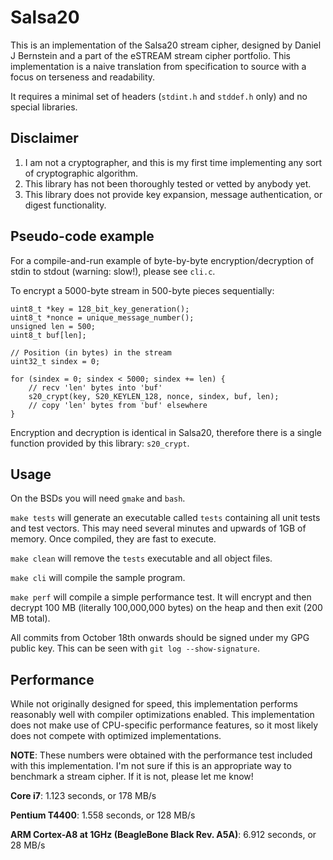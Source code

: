 Salsa20
=======

This is an implementation of the Salsa20 stream cipher, designed by
Daniel J Bernstein and a part of the eSTREAM stream cipher portfolio.
This implementation is a naive translation from specification to
source with a focus on terseness and readability.

It requires a minimal set of headers (`stdint.h` and `stddef.h` only)
and no special libraries.


Disclaimer
----------

1. I am not a cryptographer, and this is my first time implementing
   any sort of cryptographic algorithm.
2. This library has not been thoroughly tested or vetted by anybody
   yet.
3. This library does not provide key expansion, message
   authentication, or digest functionality.


Pseudo-code example
--------------------

For a compile-and-run example of byte-by-byte encryption/decryption of
stdin to stdout (warning: slow!), please see `cli.c`.

To encrypt a 5000-byte stream in 500-byte pieces sequentially:

    uint8_t *key = 128_bit_key_generation();
    uint8_t *nonce = unique_message_number();
    unsigned len = 500;
    uint8_t buf[len];

    // Position (in bytes) in the stream
    uint32_t sindex = 0;

    for (sindex = 0; sindex < 5000; sindex += len) {
        // recv 'len' bytes into 'buf'
        s20_crypt(key, S20_KEYLEN_128, nonce, sindex, buf, len);
        // copy 'len' bytes from 'buf' elsewhere
    }

Encryption and decryption is identical in Salsa20, therefore there is
a single function provided by this library: `s20_crypt`.


Usage
-----

On the BSDs you will need `gmake` and `bash`.

`make tests` will generate an executable called `tests` containing
all unit tests and test vectors. This may need several minutes and
upwards of 1GB of memory. Once compiled, they are fast to execute.

`make clean` will remove the `tests` executable and all object files.

`make cli` will compile the sample program.

`make perf` will compile a simple performance test. It will encrypt
and then decrypt 100 MB (literally 100,000,000 bytes) on the heap and
then exit (200 MB total).

All commits from October 18th onwards should be signed under my GPG
public key. This can be seen with `git log --show-signature`.


Performance
-----------

While not originally designed for speed, this implementation performs
reasonably well with compiler optimizations enabled. This
implementation does not make use of CPU-specific performance features,
so it most likely does not compete with optimized implementations.

**NOTE**: These numbers were obtained with the performance test
included with this implementation. I'm not sure if this is an
appropriate way to benchmark a stream cipher. If it is not, please
let me know!

**Core i7**: 1.123 seconds, or 178 MB/s

**Pentium T4400**: 1.558 seconds, or 128 MB/s

**ARM Cortex-A8 at 1GHz (BeagleBone Black Rev. A5A)**: 6.912 seconds, or 28 MB/s
